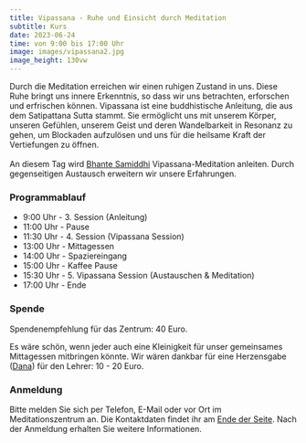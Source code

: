```yaml
---
title: Vipassana - Ruhe und Einsicht durch Meditation
subtitle: Kurs
date: 2023-06-24
time: von 9:00 bis 17:00 Uhr
image: images/vipassana2.jpg
image_height: 130vw
---
```

Durch die Meditation erreichen wir einen ruhigen Zustand in uns. Diese Ruhe bringt uns innere Erkenntnis, so dass wir uns betrachten, erforschen und erfrischen können. Vipassana ist eine buddhistische Anleitung, die aus dem Satipattana Sutta stammt. Sie ermöglicht uns mit unserem Körper, unseren Gefühlen, unserem Geist und deren Wandelbarkeit in Resonanz zu gehen, um Blockaden aufzulösen und uns für die heilsame Kraft der Vertiefungen zu öffnen.<br>
<br>
An diesem Tag wird [Bhante Samiddhi](lehrer.html) Vipassana-Meditation anleiten. Durch gegenseitigen Austausch erweitern wir unsere Erfahrungen.

### Programmablauf

* 9:00 Uhr - 3. Session (Anleitung)
* 11:00 Uhr - Pause
* 11:30 Uhr - 4. Session (Vipassana Session)
* 13:00 Uhr - Mittagessen
* 14:00 Uhr - Spaziereingang
* 15:00 Uhr - Kaffee Pause
* 15:30 Uhr - 5. Vipassana Session (Austauschen & Meditation)
* 17:00 Uhr - Ende

### Spende

Spendenempfehlung für das Zentrum: 40 Euro.

Es wäre schön, wenn jeder auch eine Kleinigkeit für unser gemeinsames Mittagessen mitbringen könnte. Wir wären dankbar für eine Herzensgabe ([Dana](spenden.html)) für den Lehrer: 10 - 20 Euro.

### Anmeldung

Bitte melden Sie sich per Telefon, E-Mail oder vor Ort im Meditationszentrum an. Die Kontaktdaten findet ihr am [Ende der Seite](#footer). Nach der Anmeldung erhalten Sie weitere Informationen.
